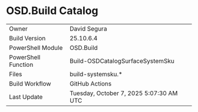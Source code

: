 ﻿# OSD.Build Catalog

| | |
|-|-|
| Owner | David Segura |
| Build Version | 25.10.6.4 |
| PowerShell Module | OSD.Build |
| PowerShell Function | Build-OSDCatalogSurfaceSystemSku |
| Files | build-systemsku.* |
| Build Workflow | GitHub Actions |
| Last Update | Tuesday, October 7, 2025 5:07:30 AM UTC |
